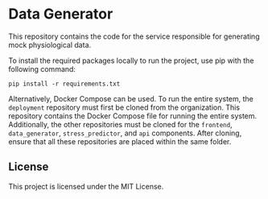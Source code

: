 # Data Generator
This repository contains the code for the service responsible for generating mock physiological data.

To install the required packages locally to run the project, use pip with the following command:
```
pip install -r requirements.txt
```

Alternatively, Docker Compose can be used. To run the entire system, the `deployment` repository must first be cloned from the organization. This repository contains the Docker Compose file for running the entire system. Additionally, the other repositories must be cloned for the `frontend`, `data_generator`, `stress_predictor`, and `api` components. After cloning, ensure that all these repositories are placed within the same folder.

## License
This project is licensed under the MIT License.